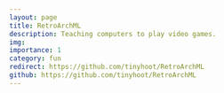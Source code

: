 ```yaml
---
layout: page
title: RetroArchML
description: Teaching computers to play video games.
img:
importance: 1
category: fun
redirect: https://github.com/tinyhoot/RetroArchML
github: https://github.com/tinyhoot/RetroArchML
---
```

